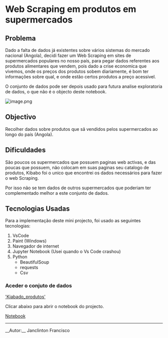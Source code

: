 # Web Scraping em produtos em supermercados

## Problema

Dado a falta de dados já existentes sobre vários sistemas do mercado nacional (Angola), decidi fazer um Web Scraping em sites de supermercados populares no nosso país, para pegar dados referentes aos produtos alimentares que vendem, pois dado a crise economica que vivemos, onde os preços dos produtos sobem diariamente, é bom ter informações sobre qual, e onde estão certos produtos a preço acessivel. 

O conjunto de dados pode ser depois usado para futura analise exploratoria de dados, o que não é o objecto deste notebook.

![image.png](https://www.kibabo.co.ao/temp/JPG_8ef2d89198963a8be19fe0727ddc69e3.png)

## Objectivo

Recolher dados sobre produtos que sã vendidos pelos supermercados ao longo do país (Angola).

## Dificuldades

São poucos os supermercados que possuem paginas web activas, e das poucas que possuem, não colocam em suas paginas seu catalogo de produtos, Kibabo foi o unico que encontrei os dados necessários para fazer o web Scraping.

Por isso não se tem dados de outros supermercados que poderiam ter complementado melhor a este conjunto de dados.

## Tecnologias Usadas

Para a implementação deste mini projecto, foi usado as seguintes tecnologias:
1. VsCode
2. Paint (Windows)
3. Navegador de internet
4. Jupyter Notebook (Usei quando o Vs Code crashou)
5. Python
    - BeautifulSoup
    - requests
    - Csv

### Aceder o conjuto de dados

['Kiabado_produtos']("/tree/main/Dataset")

 Clicar abaixo para abrir o notebook do projecto.

[Notebook]("https://github.com/janclintonShadows/Web_Scraping_Kibabo/tree/main")


<hr>
__Autor:__ Janclinton Francisco